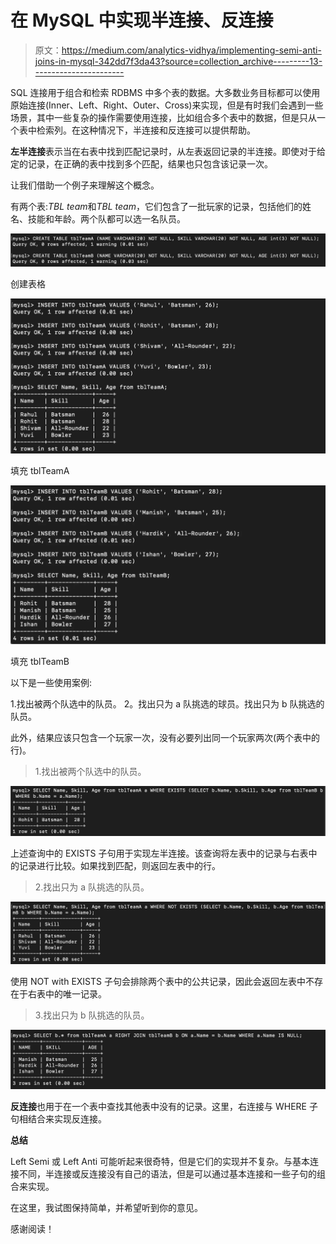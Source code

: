 # 在 MySQL 中实现半连接、反连接

> 原文：<https://medium.com/analytics-vidhya/implementing-semi-anti-joins-in-mysql-342dd7f3da43?source=collection_archive---------13----------------------->

SQL 连接用于组合和检索 RDBMS 中多个表的数据。大多数业务目标都可以使用原始连接(Inner、Left、Right、Outer、Cross)来实现，但是有时我们会遇到一些场景，其中一些复杂的操作需要使用连接，比如组合多个表中的数据，但是只从一个表中检索列。在这种情况下，半连接和反连接可以提供帮助。

**左半连接**表示当在右表中找到匹配记录时，从左表返回记录的半连接。即使对于给定的记录，在正确的表中找到多个匹配，结果也只包含该记录一次。

让我们借助一个例子来理解这个概念。

有两个表:*TBL team*和*TBL team*，它们包含了一批玩家的记录，包括他们的姓名、技能和年龄。两个队都可以选一名队员。

![](img/0bc67d16680873350ff90aa1d7f40c4f.png)

创建表格

![](img/044414e0b702327f4e822264475432f2.png)

填充 tblTeamA

![](img/b6acd26e735854ad5a7e1ffb125f793a.png)

填充 tblTeamB

以下是一些使用案例:

1.找出被两个队选中的队员。
2。找出只为 a 队挑选的球员。找出只为 b 队挑选的队员。

此外，结果应该只包含一个玩家一次，没有必要列出同一个玩家两次(两个表中的行)。

> 1.找出被两个队选中的队员。

![](img/e5d253fbec0333bd4a2a05e1863ef034.png)

上述查询中的 EXISTS 子句用于实现左半连接。该查询将左表中的记录与右表中的记录进行比较。如果找到匹配，则返回左表中的行。

> 2.找出只为 a 队挑选的队员。

![](img/273cc6edd6c15405dee4d9a22c041ae6.png)

使用 NOT with EXISTS 子句会排除两个表中的公共记录，因此会返回左表中不存在于右表中的唯一记录。

> 3.找出只为 b 队挑选的队员。

![](img/d37958d469f12b66647b16156ca6948d.png)

**反连接**也用于在一个表中查找其他表中没有的记录。这里，右连接与 WHERE 子句相结合来实现反连接。

**总结**

Left Semi 或 Left Anti 可能听起来很奇特，但是它们的实现并不复杂。与基本连接不同，半连接或反连接没有自己的语法，但是可以通过基本连接和一些子句的组合来实现。

在这里，我试图保持简单，并希望听到你的意见。

感谢阅读！